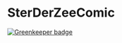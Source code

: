# SterDerZeeComic

[![Greenkeeper badge](https://badges.greenkeeper.io/ThomasAndrewMacLean/SterDerZeeComic.svg)](https://greenkeeper.io/)
